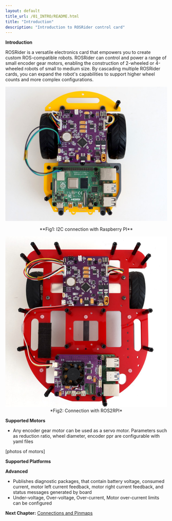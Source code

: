 ```yaml
---
layout: default
title_url: /01_INTRO/README.html
title: "Introduction"
description: "Introduction to ROSRider control card"
---
```


**Introduction**

ROSRider is a versatile electronics card that empowers you to create custom ROS-compatible robots. ROSRider can control and power a range of small encoder gear motors, enabling the construction of 2-wheeled or 4-wheeled robots of small to medium size. By cascading multiple ROSRider cards, you can expand the robot's capabilities to support higher wheel counts and more complex configurations.

<p align="center">
<img src="../images/sorcerer_rosrider_intro.jpg" alt="ROSRider application project">
</p>
<p align="center">
**Fig1: I2C connection with Raspberry PI**
</p>

<p align="center">
<img src="../images/caretta_with_ros2rpi_intro.jpg" alt="Caretta with ROS2RPI">
*Fig2: Connection with ROS2RPI*
</p>




**Supported Motors**

- Any encoder gear motor can be used as a servo motor. Parameters such as reduction ratio, wheel diameter, encoder ppr are configurable with yaml files


[photos of motors]

**Supported Platforms**


**Advanced**

- Publishes diagnostic packages, that contain battery voltage, consumed current, motor left current feedback, motor right current feedback, and status messages generated by board
- Under-voltage, Over-voltage, Over-current, Motor over-current limits can be configured

__Next Chapter:__ [Connections and Pinmaps](../02_PINMAP/README.md)